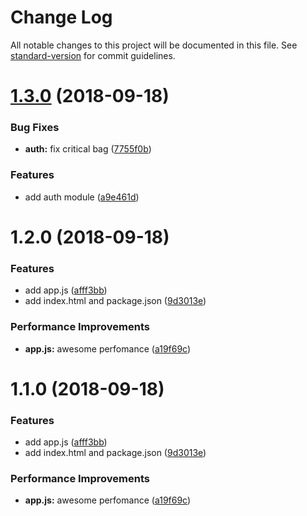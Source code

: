 # Change Log

All notable changes to this project will be documented in this file. See [standard-version](https://github.com/conventional-changelog/standard-version) for commit guidelines.

<a name="1.3.0"></a>
# [1.3.0](https://github.com/webslavik/git-test/compare/v1.2.0...v1.3.0) (2018-09-18)


### Bug Fixes

* **auth:** fix critical bag ([7755f0b](https://github.com/webslavik/git-test/commit/7755f0b))


### Features

* add auth module ([a9e461d](https://github.com/webslavik/git-test/commit/a9e461d))



<a name="1.2.0"></a>
# 1.2.0 (2018-09-18)


### Features

* add app.js ([afff3bb](https://github.com/webslavik/git-test/commit/afff3bb))
* add index.html and package.json ([9d3013e](https://github.com/webslavik/git-test/commit/9d3013e))


### Performance Improvements

* **app.js:** awesome perfomance ([a19f69c](https://github.com/webslavik/git-test/commit/a19f69c))



<a name="1.1.0"></a>
# 1.1.0 (2018-09-18)


### Features

* add app.js ([afff3bb](https://github.com/webslavik/git-test/commit/afff3bb))
* add index.html and package.json ([9d3013e](https://github.com/webslavik/git-test/commit/9d3013e))


### Performance Improvements

* **app.js:** awesome perfomance ([a19f69c](https://github.com/webslavik/git-test/commit/a19f69c))
